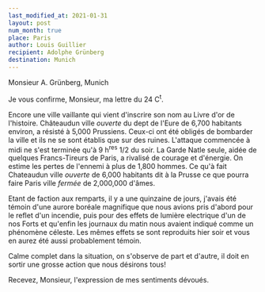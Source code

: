 ```yaml
---
last_modified_at: 2021-01-31
layout: post
num_month: true
place: Paris
author: Louis Guillier
recipient: Adolphe Grünberg
destination: Munich
---
```


Monsieur A. Grünberg, Munich


Je vous confirme, Monsieur, ma lettre du 24 C<sup>t</sup>.

Encore une ville vaillante qui vient d'inscrire son nom au Livre d'or de
l'histoire. Châteaudun ville _ouverte_ du dept de l'Eure de 6,700
habitants environ, a résisté à 5,000 Prussiens. Ceux-ci ont été obligés de
bombarder la ville et ils ne se sont établis que sur des ruines. L'attaque
commencée à midi ne s'est terminée qu'à 9 h<sup>res</sup> 1/2 du soir. La Garde Natle
seule, aidée de quelques Francs-Tireurs de Paris, a rivalisé de courage et
d'énergie. On estime les pertes de l'ennemi à plus de 1,800 hommes.
Ce qu'à fait Chateaudun ville _ouverte_ de 6,000 habitants dit à la
Prusse ce que pourra faire Paris ville _fermée_ de 2,000,000 d'âmes.

Etant de faction aux remparts, il y a une quinzaine de jours, j'avais été
témoin d'une aurore boréale magnifique que nous avions pris d'abord pour le
reflet d'un incendie, puis pour des effets de lumière electrique d'un de nos
Forts et qu'enfin les journaux du matin nous avaient indiqué comme un phénomène
céleste. Les mêmes effets se sont reproduits hier soir et vous en aurez été
aussi probablement témoin.

Calme complet dans la situation, on s'observe de part et d'autre, il doit en
sortir une grosse action que nous désirons tous!

Recevez, Monsieur, l'expression de mes sentiments dévoués.
